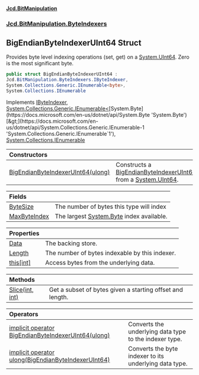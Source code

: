 #### [Jcd.BitManipulation](index.md 'index')
### [Jcd.BitManipulation.ByteIndexers](Jcd.BitManipulation.ByteIndexers.md 'Jcd.BitManipulation.ByteIndexers')

## BigEndianByteIndexerUInt64 Struct

Provides byte level indexing operations (set, get) on a [System.UInt64](https://docs.microsoft.com/en-us/dotnet/api/System.UInt64 'System.UInt64'). Zero is the most significant byte.

```csharp
public struct BigEndianByteIndexerUInt64 :
Jcd.BitManipulation.ByteIndexers.IByteIndexer,
System.Collections.Generic.IEnumerable<byte>,
System.Collections.IEnumerable
```

Implements [IByteIndexer](Jcd.BitManipulation.ByteIndexers.IByteIndexer.md 'Jcd.BitManipulation.ByteIndexers.IByteIndexer'), [System.Collections.Generic.IEnumerable&lt;](https://docs.microsoft.com/en-us/dotnet/api/System.Collections.Generic.IEnumerable-1 'System.Collections.Generic.IEnumerable`1')[System.Byte](https://docs.microsoft.com/en-us/dotnet/api/System.Byte 'System.Byte')[&gt;](https://docs.microsoft.com/en-us/dotnet/api/System.Collections.Generic.IEnumerable-1 'System.Collections.Generic.IEnumerable`1'), [System.Collections.IEnumerable](https://docs.microsoft.com/en-us/dotnet/api/System.Collections.IEnumerable 'System.Collections.IEnumerable')

| Constructors | |
| :--- | :--- |
| [BigEndianByteIndexerUInt64(ulong)](Jcd.BitManipulation.ByteIndexers.BigEndianByteIndexerUInt64.BigEndianByteIndexerUInt64(ulong).md 'Jcd.BitManipulation.ByteIndexers.BigEndianByteIndexerUInt64.BigEndianByteIndexerUInt64(ulong)') | Constructs a [BigEndianByteIndexerUInt64](Jcd.BitManipulation.ByteIndexers.BigEndianByteIndexerUInt64.md 'Jcd.BitManipulation.ByteIndexers.BigEndianByteIndexerUInt64') from a [System.UInt64](https://docs.microsoft.com/en-us/dotnet/api/System.UInt64 'System.UInt64'). |

| Fields                                                                                                                                                                 |                                                                                                                   |
|:-----------------------------------------------------------------------------------------------------------------------------------------------------------------------|:------------------------------------------------------------------------------------------------------------------|
| [ByteSize](Jcd.BitManipulation.ByteIndexers.BigEndianByteIndexerUInt64.ByteSize.md 'Jcd.BitManipulation.ByteIndexers.BigEndianByteIndexerUInt64.ByteSize')             | The number of bytes this type will index                                                                          |
| [MaxByteIndex](Jcd.BitManipulation.ByteIndexers.BigEndianByteIndexerUInt64.MaxByteIndex.md 'Jcd.BitManipulation.ByteIndexers.BigEndianByteIndexerUInt64.MaxByteIndex') | The largest [System.Byte](https://docs.microsoft.com/en-us/dotnet/api/System.Byte 'System.Byte') index available. |

| Properties                                                                                                                                                    |                                                |
|:--------------------------------------------------------------------------------------------------------------------------------------------------------------|:-----------------------------------------------|
| [Data](Jcd.BitManipulation.ByteIndexers.BigEndianByteIndexerUInt64.Data.md 'Jcd.BitManipulation.ByteIndexers.BigEndianByteIndexerUInt64.Data')                | The backing store.                             |
| [Length](Jcd.BitManipulation.ByteIndexers.BigEndianByteIndexerUInt64.Length.md 'Jcd.BitManipulation.ByteIndexers.BigEndianByteIndexerUInt64.Length')          | The number of bytes indexable by this indexer. |
| [this[int]](Jcd.BitManipulation.ByteIndexers.BigEndianByteIndexerUInt64.this[int].md 'Jcd.BitManipulation.ByteIndexers.BigEndianByteIndexerUInt64.this[int]') | Access bytes from the underlying data.         |

| Methods | |
| :--- | :--- |
| [Slice(int, int)](Jcd.BitManipulation.ByteIndexers.BigEndianByteIndexerUInt64.Slice(int,int).md 'Jcd.BitManipulation.ByteIndexers.BigEndianByteIndexerUInt64.Slice(int, int)') | Get a subset of bytes given a starting offset and length. |

| Operators | |
| :--- | :--- |
| [implicit operator BigEndianByteIndexerUInt64(ulong)](Jcd.BitManipulation.ByteIndexers.BigEndianByteIndexerUInt64.op_ImplicitJcd.BitManipulation.ByteIndexers.BigEndianByteIndexerUInt64(ulong).md 'Jcd.BitManipulation.ByteIndexers.BigEndianByteIndexerUInt64.op_Implicit Jcd.BitManipulation.ByteIndexers.BigEndianByteIndexerUInt64(ulong)') | Converts the underlying data type to the indexer type. |
| [implicit operator ulong(BigEndianByteIndexerUInt64)](Jcd.BitManipulation.ByteIndexers.BigEndianByteIndexerUInt64.op_Implicitulong(Jcd.BitManipulation.ByteIndexers.BigEndianByteIndexerUInt64).md 'Jcd.BitManipulation.ByteIndexers.BigEndianByteIndexerUInt64.op_Implicit ulong(Jcd.BitManipulation.ByteIndexers.BigEndianByteIndexerUInt64)') | Converts the byte indexer to its underlying data type. |
